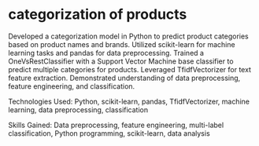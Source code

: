 # categorization of products


Developed a categorization model in Python to predict product categories based on product names and brands. Utilized scikit-learn for machine learning tasks and pandas for data preprocessing. Trained a OneVsRestClassifier with a Support Vector Machine base classifier to predict multiple categories for products. Leveraged TfidfVectorizer for text feature extraction. Demonstrated understanding of data preprocessing, feature engineering, and classification.


Technologies Used: Python, scikit-learn, pandas, TfidfVectorizer, machine learning, data preprocessing, classification

Skills Gained: Data preprocessing, feature engineering, multi-label classification, Python programming, scikit-learn, data analysis

